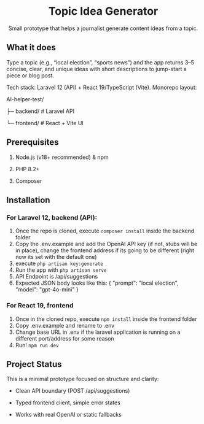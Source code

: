 <h1 align="center"> Topic Idea Generator </h1> 

<p align="center">Small prototype that helps a journalist generate content ideas from a topic.</p>

## What it does

Type a topic (e.g., “local election”, “sports news”) and the app returns 3–5 concise, clear, and unique ideas with short descriptions to jump-start a piece or blog post.

Tech stack: Laravel 12 (API) + React 19/TypeScript (Vite).
Monorepo layout:

AI-helper-test/

├─ backend/   # Laravel API

└─ frontend/  # React + Vite UI

## Prerequisites

1. Node.js (v18+ recommended) & npm

2. PHP 8.2+

3. Composer

## Installation

### For Laravel 12, backend (API):

1. Once the repo is cloned, execute `composer install` inside the backend folder
2. Copy the .env.example and add the OpenAI API key (if not, stubs will be in place), change the frontend address if its going to be different (right now its set with the default one)
3. execute `php artisan key:generate`
4. Run the app with `php artisan serve`
5. API Endpoint is /api/suggestions
6. Expected JSON body looks like this: { "prompt": "local election", "model": "gpt-4o-mini" }

### For React 19, frontend

1. Once in the cloned repo, execute `npm install` inside the frontend folder
2. Copy .env.example and rename to .env
3. Change base URL in .env if the laravel application is running on a different port/address for some reason
4. Run! `npm run dev`

## Project Status

This is a minimal prototype focused on structure and clarity:

- Clean API boundary (POST /api/suggestions)

- Typed frontend client, simple error states

- Works with real OpenAI or static fallbacks

